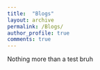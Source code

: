 ```yaml
---
title:  "Blogs"
layout: archive
permalink: /Blogs/
author_profile: true
comments: true
---
```


Nothing more than a test bruh
